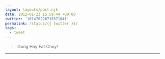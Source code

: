 ```yaml
---
layout: layouts/post.njk
date: 2012-01-23 15:59:44 +00:00
twitter: '161478226718371841'
permalink: /status/{{ twitter }}/
tags: 
  - tweet
---
```


> Gung Hay Fat Choy!

---
